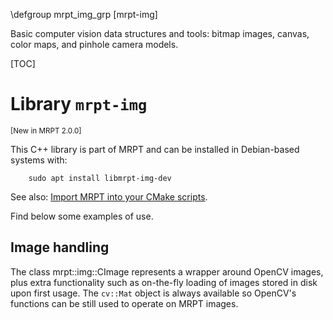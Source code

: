 \defgroup mrpt_img_grp [mrpt-img]

Basic computer vision data structures and tools: bitmap images, canvas, color
maps, and pinhole camera models.

[TOC]

# Library `mrpt-img`
<small> [New in MRPT 2.0.0] </small>

This C++ library is part of MRPT and can be installed in Debian-based systems
with:

		sudo apt install libmrpt-img-dev

See also: [Import MRPT into your CMake scripts](mrpt_from_cmake.html).


Find below some examples of use.

## Image handling

The class mrpt::img::CImage represents a wrapper around OpenCV images, plus
extra functionality such as on-the-fly loading of images stored in disk upon
first usage. The `cv::Mat` object is always available so
OpenCV's functions can be still used to operate on MRPT images.


